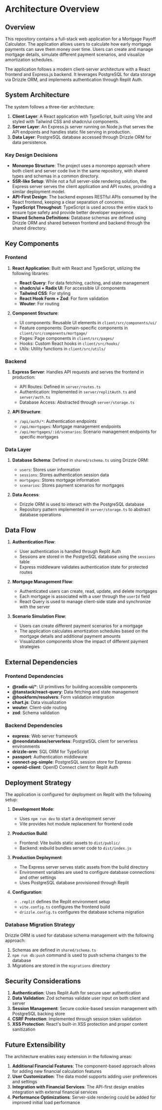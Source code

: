 # Architecture Overview

## Overview

This repository contains a full-stack web application for a Mortgage Payoff Calculator. The application allows users to calculate how early mortgage payments can save them money over time. Users can create and manage mortgage details, simulate different payment scenarios, and visualize amortization schedules.

The application follows a modern client-server architecture with a React frontend and Express.js backend. It leverages PostgreSQL for data storage via Drizzle ORM, and implements authentication through Replit Auth.

## System Architecture

The system follows a three-tier architecture:

1. **Client Layer**: A React application with TypeScript, built using Vite and styled with Tailwind CSS and shadcn/ui components.
2. **Server Layer**: An Express.js server running on Node.js that serves the API endpoints and handles static file serving in production.
3. **Data Layer**: PostgreSQL database accessed through Drizzle ORM for data persistence.

### Key Design Decisions

- **Monorepo Structure**: The project uses a monorepo approach where both client and server code live in the same repository, with shared types and schemas in a common directory.
- **SSR-like Setup**: While not a full server-side rendering solution, the Express server serves the client application and API routes, providing a similar deployment model.
- **API-First Design**: The backend exposes RESTful APIs consumed by the React frontend, keeping a clear separation of concerns.
- **TypeScript Throughout**: TypeScript is used across the entire stack to ensure type safety and provide better developer experience.
- **Shared Schema Definitions**: Database schemas are defined using Drizzle ORM and shared between frontend and backend through the shared directory.

## Key Components

### Frontend

1. **React Application**: Built with React and TypeScript, utilizing the following libraries:
   - **React Query**: For data fetching, caching, and state management
   - **shadcn/ui + Radix UI**: For accessible UI components
   - **Tailwind CSS**: For styling
   - **React Hook Form + Zod**: For form validation
   - **Wouter**: For routing

2. **Component Structure**:
   - UI components: Reusable UI elements in `client/src/components/ui/`
   - Feature components: Domain-specific components in `client/src/components/mortgage/`
   - Pages: Page components in `client/src/pages/`
   - Hooks: Custom React hooks in `client/src/hooks/`
   - Utils: Utility functions in `client/src/utils/`

### Backend

1. **Express Server**: Handles API requests and serves the frontend in production:
   - API Routes: Defined in `server/routes.ts`
   - Authentication: Implemented in `server/replitAuth.ts` and `server/auth.ts`
   - Database Access: Abstracted through `server/storage.ts`

2. **API Structure**:
   - `/api/auth/*`: Authentication endpoints
   - `/api/mortgages`: Mortgage management endpoints
   - `/api/mortgages/:id/scenarios`: Scenario management endpoints for specific mortgages

### Data Layer

1. **Database Schema**: Defined in `shared/schema.ts` using Drizzle ORM:
   - `users`: Stores user information
   - `sessions`: Stores authentication session data
   - `mortgages`: Stores mortgage information
   - `scenarios`: Stores payment scenarios for mortgages

2. **Data Access**:
   - Drizzle ORM is used to interact with the PostgreSQL database
   - Repository pattern implemented in `server/storage.ts` to abstract database operations

## Data Flow

1. **Authentication Flow**:
   - User authentication is handled through Replit Auth
   - Sessions are stored in the PostgreSQL database using the `sessions` table
   - Express middleware validates authentication state for protected routes

2. **Mortgage Management Flow**:
   - Authenticated users can create, read, update, and delete mortgages
   - Each mortgage is associated with a user through the `userId` field
   - React Query is used to manage client-side state and synchronize with the server

3. **Scenario Simulation Flow**:
   - Users can create different payment scenarios for a mortgage
   - The application calculates amortization schedules based on the mortgage details and additional payment amounts
   - Visualization components show the impact of different payment strategies

## External Dependencies

### Frontend Dependencies

- **@radix-ui/***: UI primitives for building accessible components
- **@tanstack/react-query**: Data fetching and state management
- **@hookform/resolvers**: Form validation integration
- **chart.js**: Data visualization
- **wouter**: Client-side routing
- **zod**: Schema validation

### Backend Dependencies

- **express**: Web server framework
- **@neondatabase/serverless**: PostgreSQL client for serverless environments
- **drizzle-orm**: SQL ORM for TypeScript
- **passport**: Authentication middleware
- **connect-pg-simple**: PostgreSQL session store for Express
- **openid-client**: OpenID Connect client for Replit Auth

## Deployment Strategy

The application is configured for deployment on Replit with the following setup:

1. **Development Mode**:
   - Uses `npm run dev` to start a development server
   - Vite provides hot module replacement for frontend code

2. **Production Build**:
   - Frontend: Vite builds static assets to `dist/public/`
   - Backend: esbuild bundles server code to `dist/index.js`

3. **Production Deployment**:
   - The Express server serves static assets from the build directory
   - Environment variables are used to configure database connections and other settings
   - Uses PostgreSQL database provisioned through Replit

4. **Configuration**:
   - `.replit` defines the Replit environment setup
   - `vite.config.ts` configures the frontend build
   - `drizzle.config.ts` configures the database schema migration

### Database Migration Strategy

Drizzle ORM is used for database schema management with the following approach:

1. Schemas are defined in `shared/schema.ts`
2. `npm run db:push` command is used to push schema changes to the database
3. Migrations are stored in the `migrations` directory

## Security Considerations

1. **Authentication**: Uses Replit Auth for secure user authentication
2. **Data Validation**: Zod schemas validate user input on both client and server
3. **Session Management**: Secure cookie-based session management with PostgreSQL backing store
4. **CSRF Protection**: Implemented through session token validation
5. **XSS Protection**: React's built-in XSS protection and proper content sanitization

## Future Extensibility

The architecture enables easy extension in the following areas:

1. **Additional Financial Features**: The component-based approach allows for adding new financial calculation features
2. **User Customization**: The data model supports adding user preferences and settings
3. **Integration with Financial Services**: The API-first design enables integration with external financial services
4. **Performance Optimizations**: Server-side rendering could be added for improved initial load performance